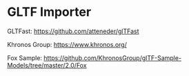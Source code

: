 # GLTF Importer
 
GLTFast: https://github.com/atteneder/glTFast

Khronos Group: https://www.khronos.org/

Fox Sample: https://github.com/KhronosGroup/glTF-Sample-Models/tree/master/2.0/Fox
